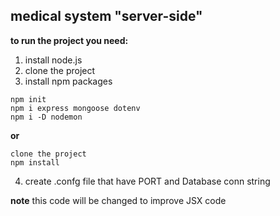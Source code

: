 ## medical system "server-side"

**to run the project you need:**

1. install node.js
2. clone the project
3. install npm packages

```
npm init
npm i express mongoose dotenv
npm i -D nodemon
```

**or**

```
clone the project
npm install

```

4. create .confg file that have PORT and Database conn string

**note**
this code will be changed to improve JSX code
